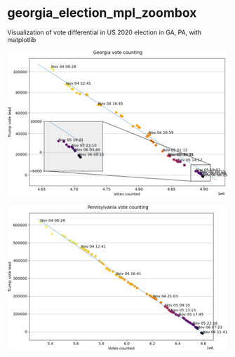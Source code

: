 # georgia_election_mpl_zoombox
Visualization of vote differential in US 2020 election in GA, PA, with matplotlib

![Georgia vote differential](georgia_diff_vs_count.png)

![Pennsylvania vote differential](pennsylvania_diff_vs_count.png)